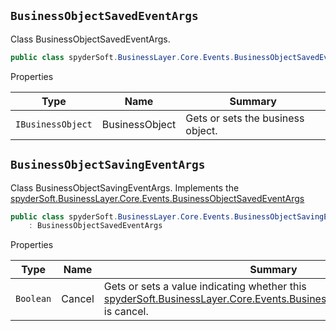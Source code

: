 ## `BusinessObjectSavedEventArgs`

Class BusinessObjectSavedEventArgs.
```csharp
public class spyderSoft.BusinessLayer.Core.Events.BusinessObjectSavedEventArgs

```

Properties

| Type | Name | Summary | 
| --- | --- | --- | 
| `IBusinessObject` | BusinessObject | Gets or sets the business object. | 


## `BusinessObjectSavingEventArgs`

Class BusinessObjectSavingEventArgs.  Implements the [spyderSoft.BusinessLayer.Core.Events.BusinessObjectSavedEventArgs](spyderSoft.BusinessLayer.Core.Events.md#businessobjectsavedeventargs)
```csharp
public class spyderSoft.BusinessLayer.Core.Events.BusinessObjectSavingEventArgs
    : BusinessObjectSavedEventArgs

```

Properties

| Type | Name | Summary | 
| --- | --- | --- | 
| `Boolean` | Cancel | Gets or sets a value indicating whether this [spyderSoft.BusinessLayer.Core.Events.BusinessObjectSavingEventArgs](spyderSoft.BusinessLayer.Core.Events.md#businessobjectsavingeventargs) is cancel. | 


